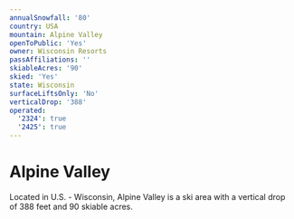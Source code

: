 ```yaml
---
annualSnowfall: '80'
country: USA
mountain: Alpine Valley
openToPublic: 'Yes'
owner: Wisconsin Resorts
passAffiliations: ''
skiableAcres: '90'
skied: 'Yes'
state: Wisconsin
surfaceLiftsOnly: 'No'
verticalDrop: '388'
operated:
  '2324': true
  '2425': true
---
```



# Alpine Valley

Located in U.S. - Wisconsin, Alpine Valley is a ski area with a vertical drop of 388 feet and 90 skiable acres.
